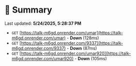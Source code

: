 # 📖 Summary
Last updated: **5/24/2025, 5:28:37 PM**

- `GET` [https://talk-m6gd.onrender.com/umar](https://talk-m6gd.onrender.com/umar) - **Down** (128ms)
- `GET` [https://talk-m6gd.onrender.com/9337](https://talk-m6gd.onrender.com/9337) - **Down** (87ms)
- `GET` [https://talk-m6gd.onrender.com/umar920](https://talk-m6gd.onrender.com/umar920) - **Down** (105ms)

